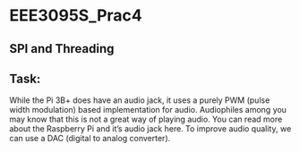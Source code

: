 # EEE3095S_Prac4
SPI and Threading
----
Task:
----
While the Pi 3B+ does have an audio jack, it uses a purely PWM (pulse width modulation) based implementation for audio. Audiophiles among you may know that this is not a great way of playing audio. You can read more about the Raspberry Pi and it’s audio jack here.
To improve audio quality, we can use a DAC (digital to analog converter).
